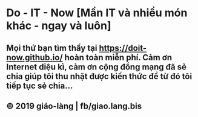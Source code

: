 ﻿# Do - IT - Now [Mần IT và nhiều món khác - ngay và luôn]

## Mọi thứ bạn tìm thấy tại https://doit-now.github.io/ hoàn toàn miễn phí. Cảm ơn Internet diệu kì, cảm ơn cộng đồng mạng đã sẻ chia giúp tôi thu nhặt được kiến thức để từ đó tôi tiếp tục sẻ chia... 

## © 2019 giáo-làng | fb/giao.lang.bis